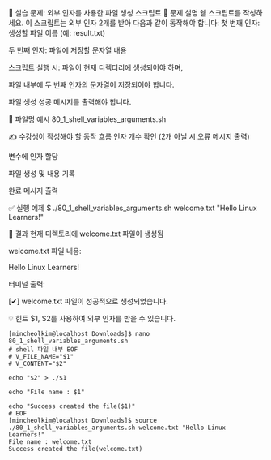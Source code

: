 
🧪 실습 문제: 외부 인자를 사용한 파일 생성 스크립트
📘 문제 설명
쉘 스크립트를 작성하세요. 이 스크립트는 외부 인자 2개를 받아 다음과 같이 동작해야 합니다:
첫 번째 인자: 생성할 파일 이름 (예: result.txt)


두 번째 인자: 파일에 저장할 문자열 내용


스크립트 실행 시:
파일이 현재 디렉터리에 생성되어야 하며,


파일 내부에 두 번째 인자의 문자열이 저장되어야 합니다.


파일 생성 성공 메시지를 출력해야 합니다.



📄 파일명 예시
80_1_shell_variables_arguments.sh

✍️ 수강생이 작성해야 할 동작 흐름
인자 개수 확인 (2개 아닐 시 오류 메시지 출력)


변수에 인자 할당


파일 생성 및 내용 기록


완료 메시지 출력



✅ 실행 예제
$ ./80_1_shell_variables_arguments.sh welcome.txt "Hello Linux Learners!"

📂 결과
현재 디렉토리에 welcome.txt 파일이 생성됨


welcome.txt 파일 내용:


Hello Linux Learners!

터미널 출력:


[✔] welcome.txt 파일이 성공적으로 생성되었습니다.


💡 힌트
$1, $2를 사용하여 외부 인자를 받을 수 있습니다.

```shell
[mincheolkim@localhost Downloads]$ nano 80_1_shell_variables_arguments.sh 
# shell 파일 내부 EOF
# V_FILE_NAME="$1"
# V_CONTENT="$2"

echo "$2" > ./$1

echo "File name : $1"

echo "Success created the file($1)"
# EOF
[mincheolkim@localhost Downloads]$ source ./80_1_shell_variables_arguments.sh welcome.txt "Hello Linux Learners!"
File name : welcome.txt
Success created the file(welcome.txt)

```
